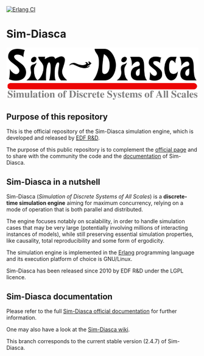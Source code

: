 [![Erlang CI](https://github.com/Olivier-Boudeville-EDF/Sim-Diasca/actions/workflows/erlang-ci.yml/badge.svg)](https://github.com/Olivier-Boudeville-EDF/Sim-Diasca/actions/workflows/erlang-ci.yml)
# Sim-Diasca

![](/sim-diasca/doc/common-elements/edf-related/sim-diasca.png)


## Purpose of this repository

This is the official repository of the Sim-Diasca simulation engine, which is developed and released by [EDF R&D](https://www.edf.fr/en/the-edf-group/inventing-the-future-of-energy/r-d-global-expertise).

The purpose of this public repository is to complement the [official page](https://www.edf.fr/en/the-edf-group/inventing-the-future-of-energy/r-d-global-expertise/our-offers/simulation-softwares/sim-diasca) and to share with the community the code and the [documentation](http://olivier-boudeville-edf.github.io/Sim-Diasca/) of Sim-Diasca.


## Sim-Diasca in a nutshell

Sim-Diasca (*Simulation of Discrete Systems of All Scales*) is a **discrete-time simulation engine** aiming for maximum concurrency, relying on a mode of operation that is both parallel and distributed.

The engine focuses notably on scalability, in order to handle simulation cases that may be very large (potentially involving millions of interacting instances of models), while still preserving essential simulation properties, like causality, total reproducibility and some form of ergodicity.

The simulation engine is implemented in the [Erlang](http://erlang.org) programming language and its execution platform of choice is GNU/Linux.

Sim-Diasca has been released since 2010 by EDF R&D under the LGPL licence.

<!--
For more information, please refer to the *Sim-Diasca Technical Manual*.

Until the various elements are available online, please [contact us](https://www.edf.fr/en/the-edf-group/world-s-largest-power-company/activities/research-and-development/scientific-communities/simulation-softwares?logiciel=10832) for an archived copy of the last stable version and its related documentation. -->


## Sim-Diasca documentation

Please refer to the full [Sim-Diasca official documentation](http://olivier-boudeville-edf.github.io/Sim-Diasca/) for further information.

One may also have a look at the [Sim-Diasca wiki](https://github.com/Olivier-Boudeville-EDF/Sim-Diasca/wiki).

This branch corresponds to the current stable version (2.4.7) of Sim-Diasca.
